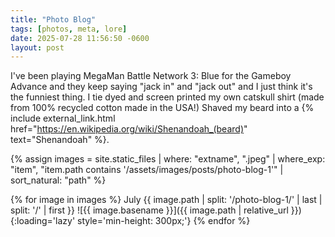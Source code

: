 ```yaml
---
title: "Photo Blog"
tags: [photos, meta, lore]
date: 2025-07-28 11:56:50 -0600
layout: post
---
```

I've been playing MegaMan Battle Network 3: Blue for the Gameboy Advance and they keep saying "jack in" and "jack out" and I just think it's the funniest thing. I tie dyed and screen printed my own catskull shirt (made from 100% recycled cotton made in the USA!) Shaved my beard into a {% include external_link.html href="https://en.wikipedia.org/wiki/Shenandoah_(beard)" text="Shenandoah" %}. 

{% assign images = site.static_files | where: "extname", ".jpeg" | where_exp: "item", "item.path contains '/assets/images/posts/photo-blog-1'" | sort_natural: "path" %}

{% for image in images %}
July {{ image.path | split: '/photo-blog-1/' | last | split: '/' | first }}
![{{ image.basename }}]({{ image.path | relative_url }}){:loading='lazy' style='min-height: 300px;'}
{% endfor %}

